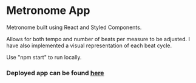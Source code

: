# Metronome App

Metronome built using React and Styled Components.

Allows for both tempo and number of beats per measure to be adjusted. I have also implemented a visual representation of each beat cycle.

Use "npm start" to run locally.

### Deployed app can be found [here](https://friendly-williams-b69ad7.netlify.app/)
